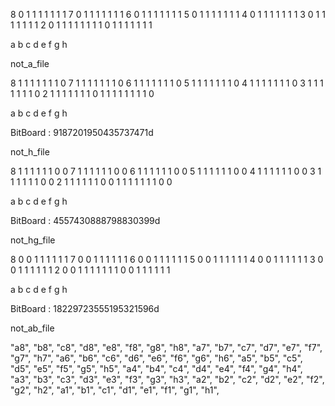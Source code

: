 8  0 1 1 1 1 1 1 1 
7  0 1 1 1 1 1 1 1 
6  0 1 1 1 1 1 1 1 
5  0 1 1 1 1 1 1 1 
4  0 1 1 1 1 1 1 1 
3  0 1 1 1 1 1 1 1 
2  0 1 1 1 1 1 1 1 
1  0 1 1 1 1 1 1 1 

   a b c d e f g h

   not_a_file 





8  1 1 1 1 1 1 1 0 
7  1 1 1 1 1 1 1 0 
6  1 1 1 1 1 1 1 0 
5  1 1 1 1 1 1 1 0 
4  1 1 1 1 1 1 1 0 
3  1 1 1 1 1 1 1 0 
2  1 1 1 1 1 1 1 0 
1  1 1 1 1 1 1 1 0 

   a b c d e f g h

   BitBoard : 9187201950435737471d

   not_h_file 





8  1 1 1 1 1 1 0 0 
7  1 1 1 1 1 1 0 0 
6  1 1 1 1 1 1 0 0 
5  1 1 1 1 1 1 0 0 
4  1 1 1 1 1 1 0 0 
3  1 1 1 1 1 1 0 0 
2  1 1 1 1 1 1 0 0 
1  1 1 1 1 1 1 0 0 

   a b c d e f g h

   BitBoard : 4557430888798830399d

   not_hg_file





8  0 0 1 1 1 1 1 1 
7  0 0 1 1 1 1 1 1 
6  0 0 1 1 1 1 1 1 
5  0 0 1 1 1 1 1 1 
4  0 0 1 1 1 1 1 1 
3  0 0 1 1 1 1 1 1 
2  0 0 1 1 1 1 1 1 
1  0 0 1 1 1 1 1 1 

   a b c d e f g h

   BitBoard : 18229723555195321596d

   not_ab_file

















   "a8", "b8", "c8", "d8", "e8", "f8", "g8", "h8", 
"a7", "b7", "c7", "d7", "e7", "f7", "g7", "h7", 
"a6", "b6", "c6", "d6", "e6", "f6", "g6", "h6", 
"a5", "b5", "c5", "d5", "e5", "f5", "g5", "h5", 
"a4", "b4", "c4", "d4", "e4", "f4", "g4", "h4", 
"a3", "b3", "c3", "d3", "e3", "f3", "g3", "h3", 
"a2", "b2", "c2", "d2", "e2", "f2", "g2", "h2", 
"a1", "b1", "c1", "d1", "e1", "f1", "g1", "h1",
